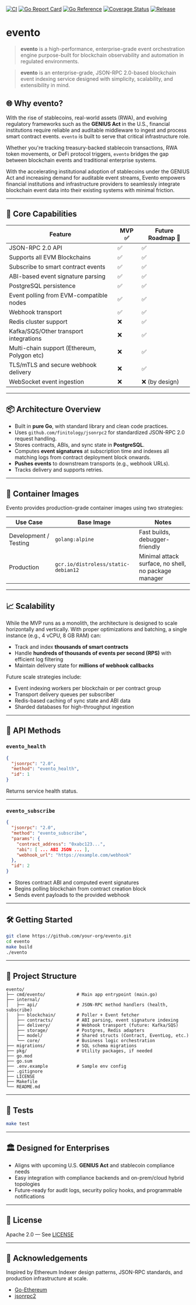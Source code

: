 [![CI](https://github.com/finitology/evento/actions/workflows/ci.yml/badge.svg)](https://github.com/finitology/evento/actions/workflows/ci.yml)
[![Go Report Card](https://goreportcard.com/badge/github.com/finitology/evento)](https://goreportcard.com/report/github.com/finitology/evento)
[![Go Reference](https://pkg.go.dev/badge/github.com/finitology/evento.svg)](https://pkg.go.dev/github.com/finitology/evento)
[![Coverage Status](https://coveralls.io/repos/github/finitology/evento/badge.svg?branch=main)](https://coveralls.io/github/finitology/evento?branch=main)
[![Release](https://img.shields.io/github/v/release/finitology/evento)](https://github.com/finitology/evento/releases)


# evento

> **evento** is a high-performance, enterprise-grade event orchestration engine purpose-built for blockchain observability and automation in regulated environments.

> **evento** is an enterprise-grade, JSON-RPC 2.0-based blockchain event indexing service designed with simplicity, scalability, and extensibility in mind.

## 🌐 Why evento?

With the rise of stablecoins, real-world assets (RWA), and evolving regulatory frameworks such as the **GENIUS Act** in the U.S., financial institutions require reliable and auditable middleware to ingest and process smart contract events. `evento` is built to serve that critical infrastructure role.

Whether you're tracking treasury-backed stablecoin transactions, RWA token movements, or DeFi protocol triggers, `evento` bridges the gap between blockchain events and traditional enterprise systems.

With the accelerating institutional adoption of stablecoins under the GENIUS Act and increasing demand for auditable event streams, Evento empowers financial institutions and infrastructure providers to seamlessly integrate blockchain event data into their existing systems with minimal friction.

---

## 🚀 Core Capabilities

| Feature                                     | MVP ✅ | Future Roadmap 🚀  |
|---------------------------------------------|--------|--------------------|
| JSON-RPC 2.0 API                            | ✅     | ✅                 |
| Supports all EVM Blockchains                | ✅     | ✅                 |
| Subscribe to smart contract events          | ✅     | ✅                 |
| ABI-based event signature parsing           | ✅     | ✅                 |
| PostgreSQL persistence                      | ✅     | ✅                 |
| Event polling from EVM-compatible nodes     | ✅     | ✅                 |
| Webhook transport                           | ✅     | ✅                 |
| Redis cluster support                       | ❌     | ✅                 |
| Kafka/SQS/Other transport integrations      | ❌     | ✅                 |
| Multi-chain support (Ethereum, Polygon etc) | ❌     | ✅                 |
| TLS/mTLS and secure webhook delivery        | ❌     | ✅                 |
| WebSocket event ingestion                   | ❌     | ❌ (by design)     |

---

## 📦 Architecture Overview

- Built in **pure Go**, with standard library and clean code practices.
- Uses `github.com/finitology/jsonrpc2` for standardized JSON-RPC 2.0 request handling.
- Stores contracts, ABIs, and sync state in **PostgreSQL**.
- Computes **event signatures** at subscription time and indexes all matching logs from contract deployment block onwards.
- **Pushes events** to downstream transports (e.g., webhook URLs).
- Tracks delivery and supports retries.

---

## 🐳 Container Images

Evento provides production-grade container images using two strategies:

| Use Case   | Base Image        | Notes |
|------------|-------------------|-------|
| Development / Testing | `golang:alpine` | Fast builds, debugger-friendly |
| Production | `gcr.io/distroless/static-debian12` | Minimal attack surface, no shell, no package manager |

---

## 📈 Scalability

While the MVP runs as a monolith, the architecture is designed to scale horizontally and vertically. With proper optimizations and batching, a single instance (e.g., 4 vCPU, 8 GB RAM) can:

- Track and index **thousands of smart contracts**
- Handle **hundreds of thousands of events per second (RPS)** with efficient log filtering
- Maintain delivery state for **millions of webhook callbacks**

Future scale strategies include:

- Event indexing workers per blockchain or per contract group
- Transport delivery queues per subscriber
- Redis-based caching of sync state and ABI data
- Sharded databases for high-throughput ingestion

---

## 📡 API Methods

### `evento_health`

```json
{
  "jsonrpc": "2.0",
  "method": "evento_health",
  "id": 1
}
```

Returns service health status.

---

### `evento_subscribe`

```json
{
  "jsonrpc": "2.0",
  "method": "evento_subscribe",
  "params": {
    "contract_address": "0xabc123...",
    "abi": [ ... ABI JSON ... ],
    "webhook_url": "https://example.com/webhook"
  },
  "id": 2
}
```

- Stores contract ABI and computed event signatures
- Begins polling blockchain from contract creation block
- Sends event payloads to the provided webhook

---

## 🛠️ Getting Started

```bash
git clone https://github.com/your-org/evento.git
cd evento
make build
./evento
```

---

## 🧱 Project Structure

```
evento/
├── cmd/evento/            # Main app entrypoint (main.go)
├── internal/
│   ├── api/               # JSON-RPC method handlers (health, subscribe)
│   ├── blockchain/        # Poller + Event fetcher
│   ├── contracts/         # ABI parsing, event signature indexing
│   ├── delivery/          # Webhook transport (future: Kafka/SQS)
│   ├── storage/           # Postgres, Redis adapters
│   ├── model/             # Shared structs (Contract, EventLog, etc.)
│   └── core/              # Business logic orchestration
├── migrations/            # SQL schema migrations
├── pkg/                   # Utility packages, if needed
├── go.mod
├── go.sum
├── .env.example           # Sample env config
├── .gitignore
├── LICENSE
├── Makefile
└── README.md
```

---

## 🧪 Tests

```bash
make test
```

---

## 🏛️ Designed for Enterprises

- Aligns with upcoming U.S. **GENIUS Act** and stablecoin compliance needs
- Easy integration with compliance backends and on-prem/cloud hybrid topologies
- Future-ready for audit logs, security policy hooks, and programmable notifications

---

## 📜 License

Apache 2.0 — See [LICENSE](./LICENSE)

---

## 🙏 Acknowledgements

Inspired by Ethereum Indexer design patterns, JSON-RPC standards, and production infrastructure at scale.

- [Go-Ethereum](https://github.com/ethereum/go-ethereum)
- [jsonrpc2](https://github.com/finitology/jsonrpc2)